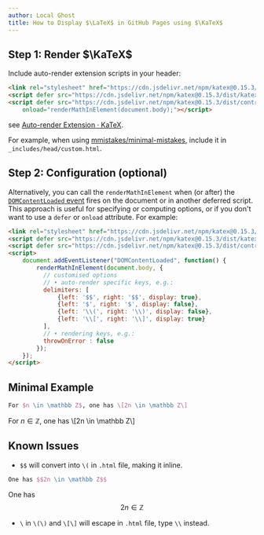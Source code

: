 ```yaml
---
author: Local Ghost
title: How to Display $\LaTeX$ in GitHub Pages using $\KaTeX$
---
```


## Step 1: Render $\KaTeX$

Include auto-render extension scripts in your header:

```html
<link rel="stylesheet" href="https://cdn.jsdelivr.net/npm/katex@0.15.3/dist/katex.min.css" integrity="sha384-KiWOvVjnN8qwAZbuQyWDIbfCLFhLXNETzBQjA/92pIowpC0d2O3nppDGQVgwd2nB" crossorigin="anonymous">
<script defer src="https://cdn.jsdelivr.net/npm/katex@0.15.3/dist/katex.min.js" integrity="sha384-0fdwu/T/EQMsQlrHCCHoH10pkPLlKA1jL5dFyUOvB3lfeT2540/2g6YgSi2BL14p" crossorigin="anonymous"></script>
<script defer src="https://cdn.jsdelivr.net/npm/katex@0.15.3/dist/contrib/auto-render.min.js" integrity="sha384-+XBljXPPiv+OzfbB3cVmLHf4hdUFHlWNZN5spNQ7rmHTXpd7WvJum6fIACpNNfIR" crossorigin="anonymous"
    onload="renderMathInElement(document.body);"></script>
```

see [Auto-render Extension · KaTeX](https://katex.org/docs/autorender.html#usage).



For example, when using [mmistakes/minimal-mistakes](https://github.com/mmistakes/minimal-mistakes), include it in `_includes/head/custom.html`.

## Step 2: Configuration (optional)

Alternatively, you can call the `renderMathInElement` when (or after) the [`DOMContentLoaded` event](https://developer.mozilla.org/ko/docs/Web/Reference/Events/DOMContentLoaded) fires on the document or in another deferred script. This approach is useful for specifying or computing options, or if you don't want to use a `defer` or `onload` attribute. For example:

```html
<link rel="stylesheet" href="https://cdn.jsdelivr.net/npm/katex@0.15.3/dist/katex.min.css" integrity="sha384-KiWOvVjnN8qwAZbuQyWDIbfCLFhLXNETzBQjA/92pIowpC0d2O3nppDGQVgwd2nB" crossorigin="anonymous">
<script defer src="https://cdn.jsdelivr.net/npm/katex@0.15.3/dist/katex.min.js" integrity="sha384-0fdwu/T/EQMsQlrHCCHoH10pkPLlKA1jL5dFyUOvB3lfeT2540/2g6YgSi2BL14p" crossorigin="anonymous"></script>
<script defer src="https://cdn.jsdelivr.net/npm/katex@0.15.3/dist/contrib/auto-render.min.js" integrity="sha384-+XBljXPPiv+OzfbB3cVmLHf4hdUFHlWNZN5spNQ7rmHTXpd7WvJum6fIACpNNfIR" crossorigin="anonymous"></script>
<script>
    document.addEventListener("DOMContentLoaded", function() {
        renderMathInElement(document.body, {
          // customised options
          // • auto-render specific keys, e.g.:
          delimiters: [
              {left: '$$', right: '$$', display: true},
              {left: '$', right: '$', display: false},
              {left: '\\(', right: '\\)', display: false},
              {left: '\\[', right: '\\]', display: true}
          ],
          // • rendering keys, e.g.:
          throwOnError : false
        });
    });
</script>
```

## Minimal Example

```tex
For $n \in \mathbb Z$, one has \[2n \in \mathbb Z\]
```

For $n \in \mathbb Z$, one has \\[2n \in \mathbb Z\\]

## Known Issues

- `$$` will convert into `\(` in `.html` file, making it inline.

```tex
One has $$2n \in \mathbb Z$$
```

One has $$2n \in \mathbb Z$$

- `\` in `\(\)` and `\[\]` will escape in `.html` file, type `\\` instead.